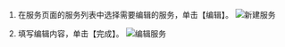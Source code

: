 1. 在服务页面的服务列表中选择需要编辑的服务，单击【编辑】。
![新建服务](https://i.imgur.com/DsnOFaH.png)

2. 填写编辑内容，单击【完成】。
![编辑服务](https://i.imgur.com/RVgRigx.png)